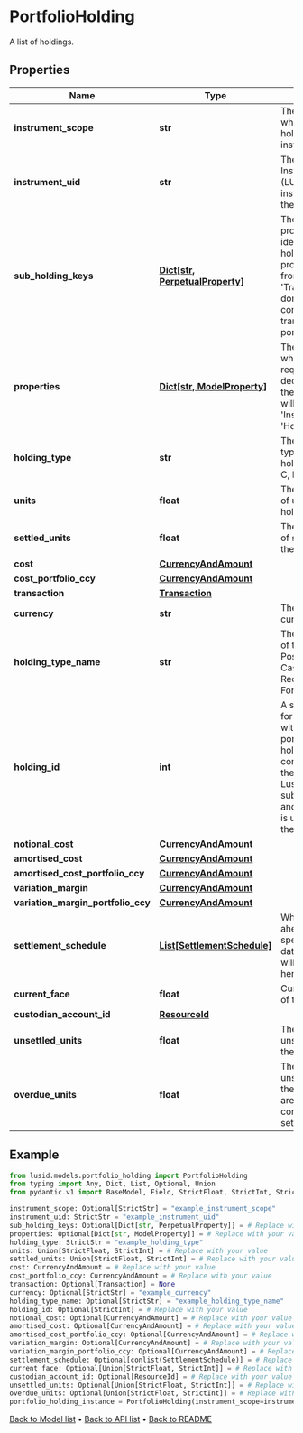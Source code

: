 # PortfolioHolding

A list of holdings.
## Properties
Name | Type | Description | Notes
------------ | ------------- | ------------- | -------------
**instrument_scope** | **str** | The scope in which the holding&#39;s instrument is in. | [optional] 
**instrument_uid** | **str** | The unique Lusid Instrument Id (LUID) of the instrument that the holding is in. | 
**sub_holding_keys** | [**Dict[str, PerpetualProperty]**](PerpetualProperty.md) | The sub-holding properties which identify the holding. Each property will be from the &#39;Transaction&#39; domain. These are configured on a transaction portfolio. | [optional] 
**properties** | [**Dict[str, ModelProperty]**](ModelProperty.md) | The properties which have been requested to be decorated onto the holding. These will be from the &#39;Instrument&#39; or &#39;Holding&#39; domain. | [optional] 
**holding_type** | **str** | The code for the type of the holding e.g. P, B, C, R, F etc. | 
**units** | **float** | The total number of units of the holding. | 
**settled_units** | **float** | The total number of settled units of the holding. | 
**cost** | [**CurrencyAndAmount**](CurrencyAndAmount.md) |  | 
**cost_portfolio_ccy** | [**CurrencyAndAmount**](CurrencyAndAmount.md) |  | 
**transaction** | [**Transaction**](Transaction.md) |  | [optional] 
**currency** | **str** | The holding currency. | [optional] 
**holding_type_name** | **str** | The decoded type of the holding e.g. Position, Balance, CashCommitment, Receivable, ForwardFX etc. | [optional] 
**holding_id** | **int** | A single identifier for the holding within the portfolio. The holdingId is constructed from the LusidInstrumentId, sub-holding keys and currrency and is unique within the portfolio. | [optional] 
**notional_cost** | [**CurrencyAndAmount**](CurrencyAndAmount.md) |  | [optional] 
**amortised_cost** | [**CurrencyAndAmount**](CurrencyAndAmount.md) |  | [optional] 
**amortised_cost_portfolio_ccy** | [**CurrencyAndAmount**](CurrencyAndAmount.md) |  | [optional] 
**variation_margin** | [**CurrencyAndAmount**](CurrencyAndAmount.md) |  | [optional] 
**variation_margin_portfolio_ccy** | [**CurrencyAndAmount**](CurrencyAndAmount.md) |  | [optional] 
**settlement_schedule** | [**List[SettlementSchedule]**](SettlementSchedule.md) | Where no. of days ahead has been specified, future dated settlements will be captured here. | [optional] 
**current_face** | **float** | Current face value of the holding. | [optional] 
**custodian_account_id** | [**ResourceId**](ResourceId.md) |  | [optional] 
**unsettled_units** | **float** | The number of unsettled units for the holding. | [optional] 
**overdue_units** | **float** | The number of unsettled units for the holding that are beyond their contractual settlement date. | [optional] 
## Example

```python
from lusid.models.portfolio_holding import PortfolioHolding
from typing import Any, Dict, List, Optional, Union
from pydantic.v1 import BaseModel, Field, StrictFloat, StrictInt, StrictStr, conlist, constr

instrument_scope: Optional[StrictStr] = "example_instrument_scope"
instrument_uid: StrictStr = "example_instrument_uid"
sub_holding_keys: Optional[Dict[str, PerpetualProperty]] = # Replace with your value
properties: Optional[Dict[str, ModelProperty]] = # Replace with your value
holding_type: StrictStr = "example_holding_type"
units: Union[StrictFloat, StrictInt] = # Replace with your value
settled_units: Union[StrictFloat, StrictInt] = # Replace with your value
cost: CurrencyAndAmount = # Replace with your value
cost_portfolio_ccy: CurrencyAndAmount = # Replace with your value
transaction: Optional[Transaction] = None
currency: Optional[StrictStr] = "example_currency"
holding_type_name: Optional[StrictStr] = "example_holding_type_name"
holding_id: Optional[StrictInt] = # Replace with your value
notional_cost: Optional[CurrencyAndAmount] = # Replace with your value
amortised_cost: Optional[CurrencyAndAmount] = # Replace with your value
amortised_cost_portfolio_ccy: Optional[CurrencyAndAmount] = # Replace with your value
variation_margin: Optional[CurrencyAndAmount] = # Replace with your value
variation_margin_portfolio_ccy: Optional[CurrencyAndAmount] = # Replace with your value
settlement_schedule: Optional[conlist(SettlementSchedule)] = # Replace with your value
current_face: Optional[Union[StrictFloat, StrictInt]] = # Replace with your value
custodian_account_id: Optional[ResourceId] = # Replace with your value
unsettled_units: Optional[Union[StrictFloat, StrictInt]] = # Replace with your value
overdue_units: Optional[Union[StrictFloat, StrictInt]] = # Replace with your value
portfolio_holding_instance = PortfolioHolding(instrument_scope=instrument_scope, instrument_uid=instrument_uid, sub_holding_keys=sub_holding_keys, properties=properties, holding_type=holding_type, units=units, settled_units=settled_units, cost=cost, cost_portfolio_ccy=cost_portfolio_ccy, transaction=transaction, currency=currency, holding_type_name=holding_type_name, holding_id=holding_id, notional_cost=notional_cost, amortised_cost=amortised_cost, amortised_cost_portfolio_ccy=amortised_cost_portfolio_ccy, variation_margin=variation_margin, variation_margin_portfolio_ccy=variation_margin_portfolio_ccy, settlement_schedule=settlement_schedule, current_face=current_face, custodian_account_id=custodian_account_id, unsettled_units=unsettled_units, overdue_units=overdue_units)

```

[Back to Model list](../README.md#documentation-for-models) &#8226; [Back to API list](../README.md#documentation-for-api-endpoints) &#8226; [Back to README](../README.md)

